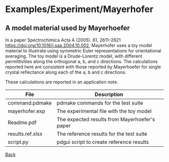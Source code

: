 # Examples/Experiment/Mayerhofer
## A model material used by Mayerhoefer

In a paper Spectrochimica Acta A (2005). 61, 2611–2621  https://doi.org/10.1016/j.saa.2004.10.002, Mayerhofer uses a toy model material to illustrate using symmetric Euler representations for orientational averaging.  The toy model is a Drude-Lorentz model, with different permittivities along the orthogonal a, b, and c directions.
The calculations reported here are consistent with those reported by Mayerhoefer for single crystal reflectance along each of the a, b and c directions.

These calculations are reported in an application note.

| **File**              | **Description**                             |
| --------------------- | ------------------------------------------- |
| command.pdmake        | pdmake commands for the test suite          |
| mayerhofer.exp        | The experimental file with the toy model    |
| Readme.pdf            | The expected results from Mayerhoefer's paper |
| results.ref.xlsx      | The reference results for the test suite    |
| script.py             | pdgui script to create reference results    |

[Back](..)
